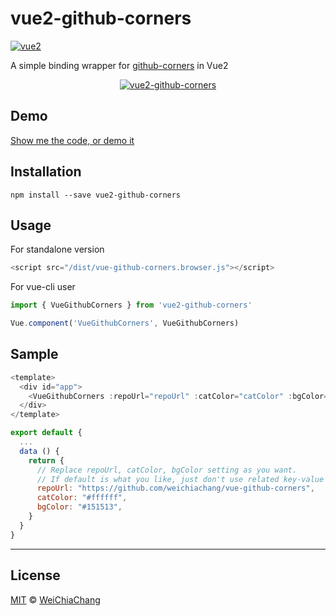 # vue2-github-corners

[![vue2](https://img.shields.io/badge/vue-2.x-brightgreen.svg)](https://vuejs.org/)

A simple binding wrapper for [github-corners](https://github.com/tholman/github-corners) in Vue2

<p align="center">
  <a target="_blank" href="https://github.com/WeiChiaChang/vue-github-corners">
    <img alt="vue2-github-corners" src="https://i.imgur.com/yW06MbJ.gif">
  </a>
</p>

## Demo

[Show me the code, or demo it](https://git.io/v5jH6)

## Installation

```
npm install --save vue2-github-corners
```

## Usage

For standalone version

```javascript
<script src="/dist/vue-github-corners.browser.js"></script>
```

For vue-cli user

```javascript
import { VueGithubCorners } from 'vue2-github-corners'

Vue.component('VueGithubCorners', VueGithubCorners)

```

## Sample

```javascript
<template>
  <div id="app">
    <VueGithubCorners :repoUrl="repoUrl" :catColor="catColor" :bgColor="bgColor"></VueGithubCorners>
  </div>
</template>

export default {
  ...
  data () {
    return {
      // Replace repoUrl, catColor, bgColor setting as you want.
      // If default is what you like, just don't use related key-value pair and ignore it.
      repoUrl: "https://github.com/weichiachang/vue-github-corners",
      catColor: "#ffffff",
      bgColor: "#151513",
    }
  }
}
```

---

## License

[MIT](http://opensource.org/licenses/MIT) © [WeiChiaChang](https://github.com/WeiChiaChang)
